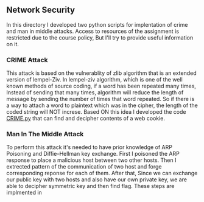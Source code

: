 ## Network Security
In this directory I developed two python scripts for implentation of crime and man in middle attacks. Access to resources of the assignment is restricted due to the course policy, But I'll try to provide useful information on it.
### CRIME Attack
This attack is based on the vulnerablity of zlib algorithm that is an extended version of lempel-Ziv. In lempel-ziv algorithm, which is one of the well known methods of source coding,
if a word has been repeated many times, Instead of sending that many times, algorithm will reduce the length of message by sending the number of times that word repeated. So if there
is a way to attach a word to plaintext which was in the cipher, the length of the coded string will NOT increse. Based ON this idea I developed the code [CRIME.py](https://github.com/amir-sabzi/Network_Systems_Security/blob/master/CRIME%20and%20Diffie-Hellman/CRIME.py) 
that can find and decipher contents of a web cookie.

### Man In The Middle Attack
To perform this attack it's needed to have prior knowledge of ARP Poisoning and Diffie–Hellman key exchange. First I poisoned the ARP response to place a malicious host between two
other hosts. Then I extrected pattern of the communication of two host and forge corresponding reponse for each of them. After that, Since we can exchange our public key with two hosts
and also have our own private key, we are able to decipher symmetric key and then find flag. These steps are implmented in 

